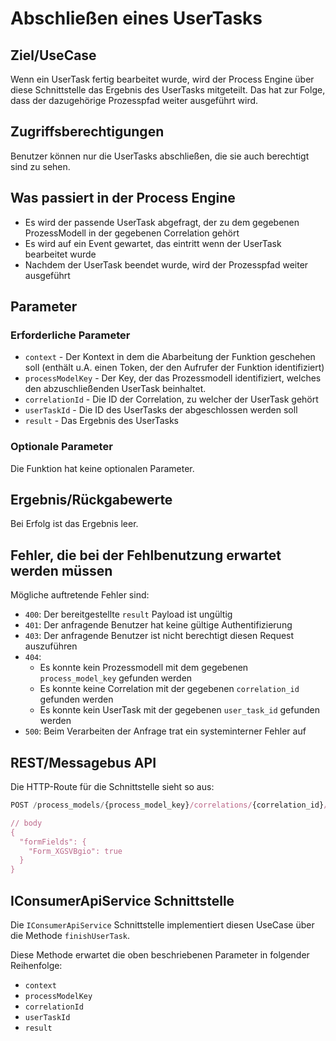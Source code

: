 # Abschließen eines UserTasks

## Ziel/UseCase

Wenn ein UserTask fertig bearbeitet wurde, wird der Process Engine über diese
Schnittstelle das Ergebnis des UserTasks mitgeteilt. Das hat zur Folge, dass
der dazugehörige Prozesspfad weiter ausgeführt wird.

## Zugriffsberechtigungen

Benutzer können nur die UserTasks abschließen, die sie auch berechtigt
sind zu sehen.

## Was passiert in der Process Engine

- Es wird der passende UserTask abgefragt, der zu dem gegebenen
  ProzessModell in der gegebenen Correlation gehört
- Es wird auf ein Event gewartet, das eintritt wenn der UserTask bearbeitet
  wurde
- Nachdem der UserTask beendet wurde, wird der Prozesspfad weiter ausgeführt

## Parameter

### Erforderliche Parameter

* `context` - Der Kontext in dem die Abarbeitung der Funktion geschehen soll
  (enthält u.A. einen Token, der den Aufrufer der Funktion identifiziert)
* `processModelKey` - Der Key, der das Prozessmodell identifiziert, welches
  den abzuschließenden UserTask beinhaltet.
* `correlationId` - Die ID der Correlation, zu welcher der UserTask gehört
* `userTaskId` - Die ID des UserTasks der abgeschlossen werden soll
* `result` - Das Ergebnis des UserTasks

### Optionale Parameter

Die Funktion hat keine optionalen Parameter.

## Ergebnis/Rückgabewerte

Bei Erfolg ist das Ergebnis leer.

## Fehler, die bei der Fehlbenutzung erwartet werden müssen

Mögliche auftretende Fehler sind:
- `400`: Der bereitgestellte `result` Payload ist ungültig
- `401`: Der anfragende Benutzer hat keine gültige Authentifizierung
- `403`: Der anfragende Benutzer ist nicht berechtigt diesen Request auszuführen
- `404`:
  - Es konnte kein Prozessmodell mit dem gegebenen `process_model_key`
    gefunden werden
  - Es konnte keine Correlation mit der gegebenen `correlation_id`
    gefunden werden
  - Es konnte kein UserTask mit der gegebenen `user_task_id`
    gefunden werden
- `500`: Beim Verarbeiten der Anfrage trat ein systeminterner Fehler auf

## REST/Messagebus API

Die HTTP-Route für die Schnittstelle sieht so aus:

```JavaScript
POST /process_models/{process_model_key}/correlations/{correlation_id}/user_tasks/{user_task_id}/finish

// body
{
  "formFields": {
    "Form_XGSVBgio": true
  }
}
```

## IConsumerApiService Schnittstelle

Die `IConsumerApiService` Schnittstelle implementiert diesen UseCase über die
Methode `finishUserTask`.

Diese Methode erwartet die oben beschriebenen Parameter
in folgender Reihenfolge:
- `context`
- `processModelKey`
- `correlationId`
- `userTaskId`
- `result`
